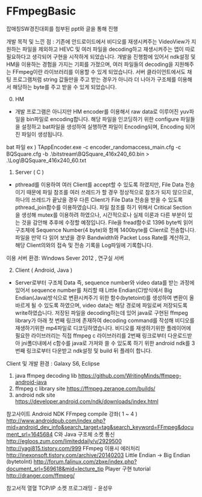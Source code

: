 # FFmpegBasic

잡매칭SW경진대회를 첨부된 ppt와 글을 통해 진행

개발 목적 및 느낀 점 : 기존에 안드로이드에서 비디오를 재생시켜주는 VideoView가 지원하는 파일을 제외하고 HEVC 및 여러 파일을 decoding하고 재생시켜주는 앱이 따로 필요하다고 생각되어 구현을 시작하게 되었습니다. 개발을 진행함에 있어서 ndk설정 및 HM을 이용하는 경험을 가지는 기회를 가졌으며, 여러 파일들의 decoding을 지원해주는 FFmpeg이란 라이브러리를 이용할 수 있게 되었습니다. 서버 클라이언트에서도 채팅 프로그램처럼 string 값들만을 주고 받는 경우가 아니라 더 나아가 구조체를 이용해서 해당하는 byte를 주고 받을 수 있게 되었습니다.
 
0. HM
- 개발 프로그램은 아니지만 HM encoder를 이용해서 raw data로 이루어진 yuv파일을 bin파일로 encoding합니다. 해당 파일을 인코딩하기 위한 configure 파일들을 설정하고 bat파일을 생성하여 실행하면 파일이 Encoding되며, Encoding 되어진 파일이 생성됩니다.
 
bat 파일 ex )
TAppEncoder.exe -c encoder_randomaccess_main.cfg -c BQSquare.cfg -b .\bitstream\BQSquare_416x240_60.bin > .\Log\BQSquare_416x240_60.txt
 
1. Server ( C )
- pthread를 이용하여 여러 Client를 accept할 수 있도록 하였지만, File Data 전송이기 때문에 파일 참조를 여러 쓰레드가 할 경우 정상적으로 참조가 되지 않으므로, 하나의 쓰레드가 끝났을 경우 다른 Client가 File Data 전송을 받을 수 있도록 pthread_join함수를 이용하였습니다. 파일 참조를 하기 위해서 Critical Section을 생성해 mutex를 이용하려 하였으나, 시간적으로나 실제 이론과 다른 부분이 있는 것을 감안해 추후에 수정할 예정입니다. File을 fread함수로 1396 byte씩 읽어 구조체에 Sequence Number(4 byte)와 함께 1400byte를 Client로 전송합니다. 파일을 만약 다 읽어 보냈을 경우 Bandwidth와 Packet Loss Rate를 계산하고, 해당 Client의와의 접속 및 전송 기록을 Log파일에 기록합니다.
 
이용 서버 환경: Windows Sever 2012 , 연구실 서버
 
2. Client ( Android, Java )
- Server로부터 구조체 Data 즉, sequence number와 video data를 받는 과정에 있어서 sequence number를 처리할 때 Little Endian(C)방식에서 Big Endian(Java)방식으로 변환시켜주기 위한 함수(bytetoint)를 생성하여 변환이 올바르게 될 수 있도록 하였으며, video data는 해당 경로에 파일로써 저장되도록 write하였습니다. 저장된 파일을 decoding하는데 있어 java로 구현된 ffmpeg library가 아래 첫 번째 링크에 존재하여 decoding command를 작성해 비디오를 재생하기위한 mp4파일로 디코딩하였습니다. 비디오를 재생하기위한 플레이어에 필요한 라이브러리는 직접 ffmpeg c 라이브러리를 2번째 링크로부터 다운로드받아 jni폴더내에서 c함수를 java로 가져와 쓸 수 있도록 하기 위한 android ndk를 3번째 링크로부터 다운받고 ndk설정 및 build 뒤 플레이 합니다.
 
Client 및 개발 환경 : Galaxy S6, Eclipse
 
1. java ffmpeg decoding lib https://github.com/WritingMinds/ffmpeg-android-java
2. ffmpeg c library site https://ffmpeg.zeranoe.com/builds/
3. android ndk site https://developer.android.com/ndk/downloads/index.html
 
참고사이트
Android NDK FFmpeg compile 강좌( 1 ~ 4 )
http://www.androidpub.com/index.php?mid=android_dev_info&search_target=tag&search_keyword=FFmpeg&document_srl=1645684
C와 Java 구조체 소켓 통신
http://egloos.zum.com/limiteddaily/v/2929500
http://yagi815.tistory.com/999
FFmpeg 이용시 에러처리
http://jnexonsoft.tistory.com/archive/20140203
Little Endian -> Big Endian (bytetoInt)
http://forum.falinux.com/zbxe/index.php?document_srl=569618&mid=lecture_tip
Player 구현 tutorial
http://dranger.com/ffmpeg/
 
참고서적
열혈 TCP/IP 소켓 프로그래밍 - 윤성우
